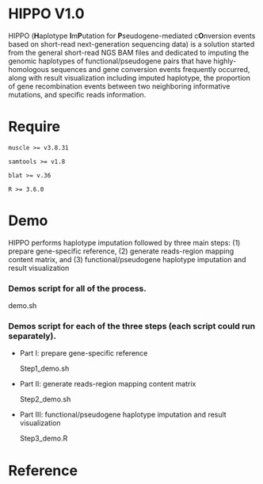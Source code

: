 # HIPPO V1.0

HIPPO (**H**aplotype **I**m**P**utation for **P**seudogene-mediated c**O**nversion events based on short-read next-generation sequencing data) is a solution started from the general short-read NGS BAM files and dedicated to imputing the genomic haplotypes of functional/pseudogene pairs that have highly-homologous sequences and gene conversion events frequently occurred, along with result visualization including imputed haplotype, the proportion of gene recombination events between two neighboring informative mutations, and specific reads information. 


# Require

```muscle >= v3.8.31```

```samtools >= v1.8```

```blat >= v.36```

```R >= 3.6.0```

# Demo

HIPPO performs haplotype imputation followed by three main steps: (1) prepare gene-specific reference, (2) generate reads-region mapping content matrix, and (3) functional/pseudogene haplotype imputation and result visualization 

### Demos script for all of the process.
demo.sh

### Demos script for each of the three steps (each script could run separately). 

+ Part I: prepare gene-specific reference

  Step1_demo.sh

+ Part II: generate reads-region mapping content matrix

  Step2_demo.sh

+ Part III: functional/pseudogene haplotype imputation and result visualization 

  Step3_demo.R

# Reference

